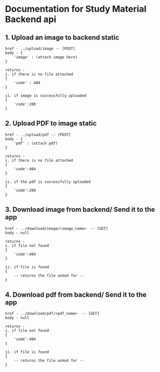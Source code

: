 # Documentation for Study Material Backend api

## 1. Upload an image to backend static

    href - ../upload/image -- [POST]
    body - {
        'image' : (attach image here)
    }

    returns - 
    i. if there is no file attached
    {
        'code' : 404
    }

    ii. if image is successfully uploaded 
    {
        'code':200
    }


## 2. Upload PDF to image static

    href - ../upload/pdf -- [POST]
    body - {
        'pdf' : (attach pdf)
    }

    returns - 
    i. if there is no file attached
    {
        'code':404
    }

    ii. if the pdf is successfully uploaded 
    {
        'code':200
    }


## 3. Download image from backend/ Send it to the app

    href - ../download/image/<image_name>  -- [GET]
    body - null

    returns - 
    i. if file not found 
    {
        'code':404
    }

    ii. if file is found
    {
        -- returns the file asked for -- 
    }


## 4. Download pdf from backend/ Send it to the app

    href - ../download/pdf/<pdf_name>  -- [GET]
    body - null

    returns - 
    i. if file not found 
    {
        'code':404
    }

    ii. if file is found
    {
        -- returns the file asked for -- 
    } 
